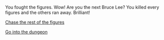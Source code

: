 You fought the figures. Wow! Are you the next Bruce Lee? You killed every figures and the others ran away. Brilliant!

[Chase the rest of the figures](../WIP.md)

[Go into the dungeon](../3/3.md)